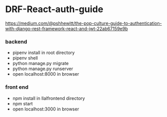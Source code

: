 # DRF-React-auth-guide

https://medium.com/@pshhewitt/the-pop-culture-guide-to-authentication-with-django-rest-framework-react-and-jwt-22ab67159e9b

### backend
* pipenv install in root directory
* pipenv shell
* python manage.py migrate
* python manage.py runserver
* open localhost:8000 in browser

### front end
* npm install in llalfrontend directory
* npm start
* open localhost:3000 in browser
